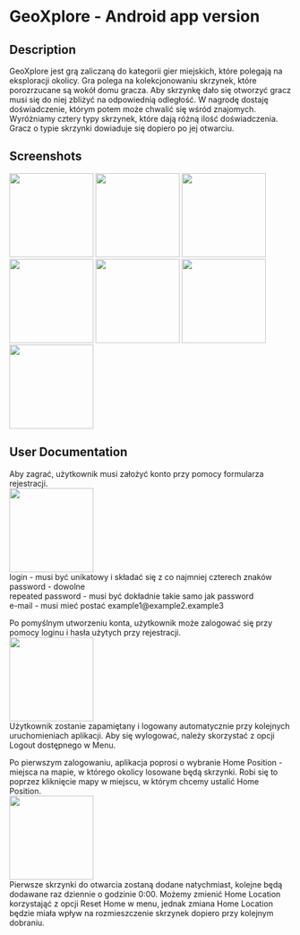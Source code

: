 # GeoXplore - Android app version

## Description
GeoXplore jest grą zaliczaną do kategorii gier miejskich, które polegają na eksploracji okolicy. Gra polega na kolekcjonowaniu skrzynek, które porozrzucane są wokół domu gracza. Aby skrzynkę dało się otworzyć gracz musi się do niej zbliżyć na odpowiednią odległość. W nagrodę dostaję doświadczenie, którym potem może chwalić się wśród znajomych. Wyróżniamy cztery typy skrzynek, które dają różną ilość doświadczenia. Gracz o typie skrzynki dowiaduje się dopiero po jej otwarciu.

## Screenshots
<p>
<img src="https://github.com/Premwoik/GeoXplore-Android/blob/develop/images/map.png" width="150"/>
<img src="https://github.com/Premwoik/GeoXplore-Android/blob/develop/images/map_setHome.png" width="150"/>
<img src="https://github.com/Premwoik/GeoXplore-Android/blob/develop/images/login.png" width="150"/>
<img src="https://github.com/Premwoik/GeoXplore-Android/blob/develop/images/friends.png" width="150"/>
<img src="https://github.com/Premwoik/GeoXplore-Android/blob/develop/images/profile.png" width="150"/>
<img src="https://github.com/Premwoik/GeoXplore-Android/blob/develop/images/ranking.png" width="150"/>
<img src="https://github.com/Premwoik/GeoXplore-Android/blob/develop/images/register.png" width="150"/>
  </p>

## User Documentation
<p>
Aby zagrać, użytkownik musi założyć konto przy pomocy formularza rejestracji.</br>
<img src="https://github.com/Premwoik/GeoXplore-Android/blob/develop/images/register.png" width="150"/></br>
  login - musi być unikatowy i składać się z co najmniej czterech znaków</br>
password - dowolne</br>
  repeated password - musi być dokładnie takie samo jak password </br>
e-mail - musi mieć postać example1@example2.example3</br>
</p>
<p>
Po pomyślnym utworzeniu konta, użytkownik może zalogować się przy pomocy loginu i hasła użytych przy rejestracji.</br>
<img src="https://github.com/Premwoik/GeoXplore-Android/blob/develop/images/login.png" width="150"/></br>
Użytkownik zostanie zapamiętany i logowany automatycznie przy kolejnych uruchomieniach aplikacji. Aby się wylogować, należy skorzystać z opcji Logout dostępnego w Menu.
</p>
<p>
Po pierwszym zalogowaniu, aplikacja poprosi o wybranie Home Position - miejsca na mapie, w którego okolicy losowane będą skrzynki. Robi się to poprzez kliknięcie mapy w miejscu, w którym chcemy ustalić Home Position.</br>
<img src="https://github.com/Premwoik/GeoXplore-Android/blob/develop/images/map_setHome.png" width="150"/></br>
Pierwsze skrzynki do otwarcia zostaną dodane natychmiast, kolejne będą dodawane raz dziennie o godzinie 0:00. Możemy zmienić Home Location korzystająć z opcji Reset Home w menu, jednak zmiana Home Location będzie miała wpływ na rozmieszczenie skrzynek dopiero przy kolejnym dobraniu. 

</p>
